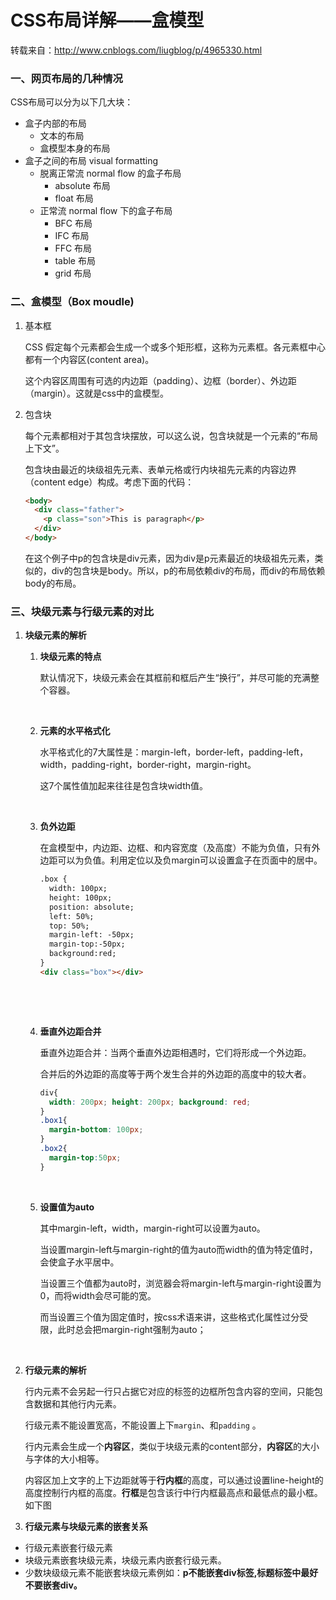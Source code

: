 # CSS布局详解——盒模型

转载来自：http://www.cnblogs.com/liugblog/p/4965330.html



### 一、网页布局的几种情况

CSS布局可以分为以下几大块：

- 盒子内部的布局
  - 文本的布局
  - 盒模型本身的布局
- 盒子之间的布局 visual formatting
  - 脱离正常流 normal flow 的盒子布局
    - absolute 布局
    - float 布局
  - 正常流 normal flow 下的盒子布局
    - BFC 布局
    - IFC 布局
    - FFC 布局
    - table 布局
    - grid 布局



### 二、盒模型（Box moudle)

1. 基本框

   CSS 假定每个元素都会生成一个或多个矩形框，这称为元素框。各元素框中心都有一个内容区(content area)。

   这个内容区周围有可选的内边距（padding）、边框（border）、外边距（margin）。这就是css中的盒模型。

2. 包含块

   每个元素都相对于其包含块摆放，可以这么说，包含块就是一个元素的“布局上下文”。

   包含块由最近的块级祖先元素、表单元格或行内块祖先元素的内容边界（content edge）构成。考虑下面的代码：

   ```html
   <body>
     <div class="father">
       <p class="son">This is paragraph</p>
     </div>
   </body>
   ```

   在这个例子中p的包含块是div元素，因为div是p元素最近的块级祖先元素，类似的，div的包含块是body。所以，p的布局依赖div的布局，而div的布局依赖body的布局。



### 三、块级元素与行级元素的对比

1. **块级元素的解析**

   1. **块级元素的特点**

      默认情况下，块级元素会在其框前和框后产生“换行”，并尽可能的充满整个容器。

      ​

   2. **元素的水平格式化**

      水平格式化的7大属性是：margin-left，border-left，padding-left，width，padding-right，border-right，margin-right。

      这7个属性值加起来往往是包含块width值。

      ​

   3. **负外边距**

      在盒模型中，内边距、边框、和内容宽度（及高度）不能为负值，只有外边距可以为负值。利用定位以及负margin可以设置盒子在页面中的居中。

      ```html
      .box {
        width: 100px; 
        height: 100px; 
        position: absolute; 
        left: 50%; 
        top: 50%; 
        margin-left: -50px; 
        margin-top:-50px;
        background:red;
      }
      <div class="box"></div>
      ```

      ​

      ​

   4. **垂直外边距合并**

      垂直外边距合并：当两个垂直外边距相遇时，它们将形成一个外边距。

      合并后的外边距的高度等于两个发生合并的外边距的高度中的较大者。

      ```css
      div{
      	width: 200px; height: 200px; background: red; 
      }
      .box1{
      	margin-bottom: 100px;
      }
      .box2{
      	margin-top:50px;
      }
      ```

      ​

   5. **设置值为auto**

      其中margin-left，width，margin-right可以设置为auto。

      当设置margin-left与margin-right的值为auto而width的值为特定值时，会使盒子水平居中。

      当设置三个值都为auto时，浏览器会将margin-left与margin-right设置为0，而将width会尽可能的宽。

      而当设置三个值为固定值时，按css术语来讲，这些格式化属性过分受限，此时总会把margin-right强制为auto；

      ​

2. **行级元素的解析**

   行内元素不会另起一行只占据它对应的标签的边框所包含内容的空间，只能包含数据和其他行内元素。

   行级元素不能设置宽高，不能设置上下`margin`、和`padding` 。

   行内元素会生成一个**内容区**，类似于块级元素的content部分，**内容区**的大小与字体的大小相等。

   内容区加上文字的上下边距就等于**行内框**的高度，可以通过设置line-height的高度控制行内框的高度。**行框**是包含该行中行内框最高点和最低点的最小框。如下图



3. **行级元素与块级元素的嵌套关系**

- 行级元素嵌套行级元素
- 块级元素嵌套块级元素，块级元素内嵌套行级元素。
- 少数块级级元素不能嵌套块级元素例如：**p不能嵌套div标签,标题标签中最好不要嵌套div。**







